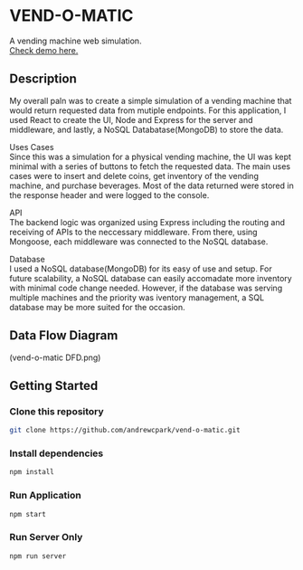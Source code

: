 # VEND-O-MATIC

A vending machine web simulation.
<br>
[Check demo here.](https://vendingmachine-vendomatic.herokuapp.com/)

## Description

My overall paln was to create a simple simulation of a vending machine that would return requested data from mutiple endpoints. For this application, I used React to create the UI, Node and Express for the server and middleware, and lastly, a NoSQL Databatase(MongoDB) to store the data.
<br>

Uses Cases
<br>
Since this was a simulation for a physical vending machine, the UI was kept minimal with a series of buttons to fetch the requested data. The main uses cases were to insert and delete coins, get inventory of the vending machine, and purchase beverages. Most of the data returned were stored in the response header and were logged to the console.
<br>

API
<br>
The backend logic was organized using Express including the routing and receiving of APIs to the neccessary middleware. From there, using Mongoose, each middleware was connected to the NoSQL database. 
<br>

Database
<br>
I used a NoSQL database(MongoDB) for its easy of use and setup. For future scalability, a NoSQL database can easily accomadate more inventory with minimal code change needed. However, if the database was serving multiple machines and the priority was iventory management, a SQL database may be more suited for the occasion. 
<br>

## Data Flow Diagram

(vend-o-matic DFD.png)

## Getting Started

### Clone this repository

```bash
git clone https://github.com/andrewcpark/vend-o-matic.git
```

### Install dependencies

```bash
npm install
```

### Run Application

```bash
npm start
```

### Run Server Only

```bash
npm run server
```
